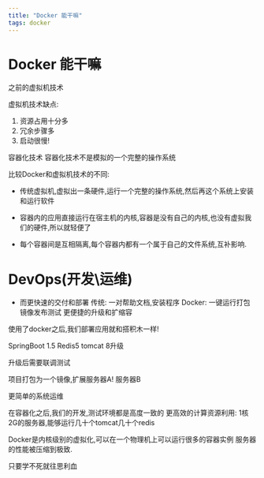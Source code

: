 ```yaml
---
title: "Docker 能干嘛"
tags: docker 
---
```



# Docker 能干嘛
之前的虚拟机技术


虚拟机技术缺点:
1. 资源占用十分多
2. 冗余步骤多
3. 启动很慢!

容器化技术
容器化技术不是模拟的一个完整的操作系统


比较Docker和虚拟机技术的不同:
- 传统虚拟机,虚拟出一条硬件,运行一个完整的操作系统,然后再这个系统上安装和运行软件

- 容器内的应用直接运行在宿主机的内核,容器是没有自己的内核,也没有虚拟我们的硬件,所以就轻便了

- 每个容器间是互相隔离,每个容器内都有一个属于自己的文件系统,互补影响.

# DevOps(开发\运维)
- 而更快速的交付和部署
传统: 一对帮助文档,安装程序
Docker: 一键运行打包镜像发布测试
更便捷的升级和扩缩容

使用了docker之后,我们部署应用就和搭积木一样!

SpringBoot 1.5 Redis5 tomcat 8升级

升级后需要联调测试

项目打包为一个镜像,扩展服务器A! 服务器B

更简单的系统运维

在容器化之后,我们的开发,测试环境都是高度一致的
更高效的计算资源利用:
1核2G的服务器,能够运行几十个tomcat几十个redis

Docker是内核级别的虚拟化,可以在一个物理机上可以运行很多的容器实例
服务器的性能被压缩到极致.

只要学不死就往思利血
